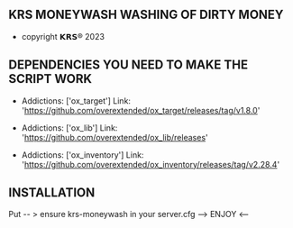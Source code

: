 ## KRS MONEYWASH  WASHING OF DIRTY MONEY

* copyright 𝗞𝗥𝗦® 2023

## DEPENDENCIES YOU NEED TO MAKE THE SCRIPT WORK

* Addictions: ['ox_target'] Link: 'https://github.com/overextended/ox_target/releases/tag/v1.8.0'   

* Addictions: ['ox_lib'] Link: 'https://github.com/overextended/ox_lib/releases'  

* Addictions: ['ox_inventory'] Link: 'https://github.com/overextended/ox_inventory/releases/tag/v2.28.4'  

## INSTALLATION

Put -- > ensure krs-moneywash in your server.cfg --> ENJOY <--
